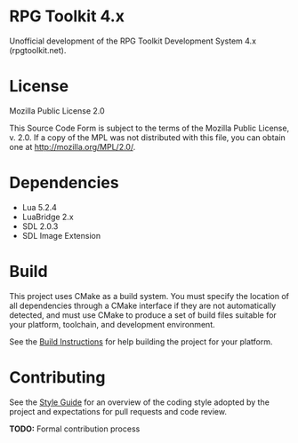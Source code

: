 # RPG Toolkit 4.x

Unofficial development of the RPG Toolkit Development System 4.x (rpgtoolkit.net).

# License

Mozilla Public License 2.0

This Source Code Form is subject to the terms of the Mozilla Public License,
v. 2.0. If a copy of the MPL was not distributed with this file,
you can obtain one at http://mozilla.org/MPL/2.0/.

# Dependencies

- Lua 5.2.4
- LuaBridge 2.x
- SDL 2.0.3
- SDL Image Extension

# Build

This project uses CMake as a build system. You must specify the location
of all dependencies through a CMake interface if they are not automatically
detected, and must use CMake to produce a set of build files suitable for your
platform, toolchain, and development environment.

See the [Build Instructions](https://github.com/mariobadr/RPGTK4/wiki/Build) for help building the project for your platform.

# Contributing

See the [Style Guide](https://github.com/mariobadr/RPGTK4/wiki/Style-Guide) for an overview of the coding style adopted by the project and expectations for pull requests and code review.

**TODO:** Formal contribution process
